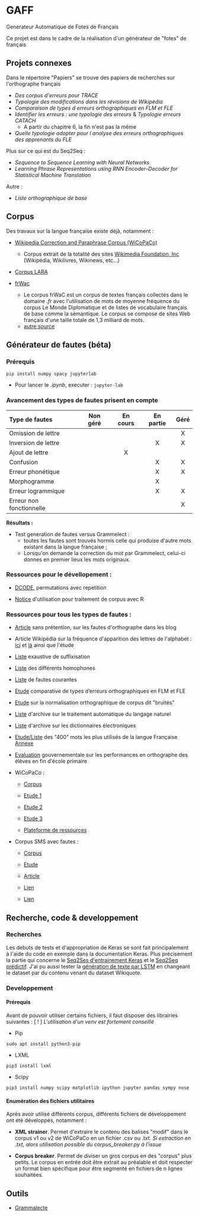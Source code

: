 # GAFF
Generateur Automatique de Fotes de Français

Ce projet est dans le cadre de la réalisation d'un générateur de "fotes" de français

## Projets connexes

Dans le répertoire "Papiers" se trouve des papiers de recherches sur l'orthographe français
* *Des corpus d'erreurs pour TRACE*
* *Typologie des modifications dans les révisions de Wikipédia*
* *Comparaison de types d erreurs orthographiques en FLM et FLE*
* *Identifier les erreurs : une typologie des erreurs* & *Typologie erreurs CATACH*
    * A partir du chapitre 6, la fin n'est pas la même
* *Quelle typologie adopter pour l analyse des erreurs orthographiques des apprenants du FLE*

Plus sur ce qui est du Seq2Seq :
* *Sequence to Sequence Learning with Neural Networks*
* *Learning Phrase Representations using RNN Encoder–Decoder for Statistical Machine Translation*

Autre :
* *Liste orthographique de base*

## Corpus

Des travaux sur la langue française existe déjà, notamment :

* [Wikipedia Correction and Paraphrase Corpus (WiCoPaCo)]()
    * Corpus extrait de la totalité des sites [Wikimedia Foundation, Inc](https://wikimediafoundation.org/) (Wikipédia, Wikilivres, Wikinews, etc...)

* [Corpus LARA](https://github.com/fauconnier/corpus-LARA)

* [frWac](https://corpora.dipintra.it/public/run.cgi/corp_info?corpname=frwac_full)
    * Le corpus frWaC est un corpus de textes français collectés dans le domaine *.fr* avec l'utilisation de mots de moyenne fréquence du corpus Le Monde Diplomatique et de listes de vocabulaire français de base comme la sémantique. Le corpus se compose de sites Web français d'une taille totale de 1,3 milliard de mots.
    * [autre source](https://www.sketchengine.eu/frwac-french-corpus/)

## Générateur de fautes (béta)

### Prérequis

```
pip install numpy spacy jupyterlab
```
- Pour lancer le *.ipynb*, executer : ```jupyter-lab```

### Avancement des types de fautes prisent en compte

| **Type de fautes** | **Non géré** | **En cours** | **En partie** | **Géré** |
|:---|:---:|:---:|:---:|:---:|
| Omission de lettre |  |  |  | X|
| Inversion de lettre |  |  | X | X |
| Ajout de lettre |  | X |  |  |
| Confusion |  |  | X | X |
| Erreur phonétique |  |  | X | X |
| Morphogramme |  |  | X |  |
| Erreur logrammique |  |  | X | X |
| Erreur non fonctionnelle |  |  |  | X |

**Résultats :**
- Test generation de fautes versus Grammelect :
    - toutes les fautes sont trouvés hormis celle qui produise d'autre mots existant dans la langue française ;
    - Lorsqu'on demande la correction du mot par Grammelect, celui-ci donnes en premier lieux les mots originaux.

### Ressources pour le dévellopement :

 - [DCODE](https://www.dcode.fr/permutations-avec-repetition), permutations avec repetition

 - [Notice](https://rtemis.hypotheses.org/r-temis-pas-a-pas) d'utilisation pour traitement de corpus avec R

### Ressources pour tous les types de fautes :

 - [Article](https://www.trucsdeblogueuse.com/fautes-orthographe-coulissesdublog-3) sans prétention, sur les fautes d'orthographe dans les blog

 - Article Wikipédia sur la fréquence d'apparition des lettres de l'alphabet : [ici](https://fr.wikipedia.org/wiki/Analyse_fr%C3%A9quentielle) et [là](https://fr.wikipedia.org/wiki/Analyse_fr%C3%A9quentielle) ainsi que l'étude

 - [Liste](https://www.francaisfacile.com/exercices/exercice-francais-2/exercice-francais-95684.php) exaustive de suffixisation

 - [Liste](http://ameliorersonfrancais.com/grammaire/homophone) des différents homophones

 - [Liste](https://www.etudes-litteraires.com/bac-francais/fautes-orthographe.php) de fautes courantes

 - [Etude](http://jetou2013.free.fr/documents/JeTou2013-Actes-p64-69-Katoozian.pdf) comparative de types d’erreurs orthographiques en FLM et FLE

 - [Etude](https://halshs.archives-ouvertes.fr/tel-01226159) sur la normalisation orthographique de corpus dit "bruités"

 - [Liste](https://halshs.archives-ouvertes.fr/search/index/q/*/keyword_t/traitement%20automatique%20du%20langage%20naturel) d'archive sur le traitement automatique du langage naturel

 - [Liste](https://halshs.archives-ouvertes.fr/search/index/q/*/keyword_t/dictionnaires%20%C3%A9lectroniques) d'archive sur les dictionnaires électroniques

 - [Etude/Liste](http://www.ia94.ac-creteil.fr/maitrise-langue/marathon_accompagnement/07_Liste_Ortho_Base_Catach.pdf) des "400" mots les plus utilisés de la langue Française [Annexe](http://ien-saverne.site.ac-strasbourg.fr/marathon/wp-content/uploads/2014/10/8_Typologie_erreurs_CATACH.pdf)

 - [Evaluation](http://www.education.gouv.fr/cid23433/les-performances-en-orthographe-des-eleves-en-fin-d-ecole-primaire-1987-2007-2015.html) gouvernementale sur les performances en orthographe des élèves en fin d'école primaire

 - WiCoPaCo :
	- <a href="https://www.limsi.fr/fr/plateformes-et-ressources/corpus"> Corpus </a>

	- <a href="https://anrtrace.limsi.fr/SpellingCorpus.pdf"> Etude 1 </a>

	- <a href="https://wicopaco.limsi.fr/pub/taln10.pdf"> Etude 2 </a>

	- <a href="https://wicopaco.limsi.fr/pub/typologie-modifications-wikipedia.pdf"> Etude 3 </a>

	- <a href="https://www.limsi.fr/en/laboratory/platforms-and-resources"> Plateforme de ressources </a>


 - Corpus SMS avec fautes :

	- <a href="http://88milsms.huma-num.fr/data4science/corpusdisponible.html"> Corpus </a>

	- <a href="http://www.sms4science.org/userfiles/le%20langage%20SMS%20r%C3%A9v%C3%A9lateur%20d%271comp%C3%A9tence.pdf"> Etude </a>

	- <a href="https://www.huma-num.fr/sites/default/files/lettre_infoinshs_31_partage_experience.pdf"> Article </a>

	- <a href="http://www.sms4science.org/?q=en"> Lien </a>

	- <a href="http://www.smspourlascience.be/"> Lien </a>

## Recherche, code & developpement

### Recherches

Les debuts de tests et d'appropriation de Keras se sont fait principalement à l'aide du code en exemple dans la documentation Keras.
Plus précisement la partie qui concerne le [Seq2Ses d'entrainement Keras](https://keras.io/examples/lstm_seq2seq/) et le [Seq2Seq prédictif](https://keras.io/examples/lstm_seq2seq_restore/).
J'ai pu aussi tester la [génération de texte par LSTM](https://keras.io/examples/lstm_text_generation/) en changeant le dataset par du contenu venant du dataset Wikiquote.

### Developpement

#### Prérequis

Avant de pouvoir utiliser certains fichiers, il faut disposer des librairies suivantes :
[ ! ] *L'utilisation d'un venv est fortement conseillé*

* Pip
```
sudo apt install python3-pip
```

* LXML
```
pip3 install lxml
```

* Scipy

```
pip3 install numpy scipy matplotlib ipython jupyter pandas sympy nose
```

#### Enumération des fichiers utilitaires

Après avoir utilisé différents corpus, différents fichiers de développement ont été développés, notamment :

* **XML strainer**. Permet d'extraire le contenu des balises "modif" dans le corpus v1 ou v2 de WiCoPaCo en un fichier .csv ou .txt. *Si extraction en .txt, alors utilisation possible du corpus_breaker.py à l'issue*

* **Corpus breaker**. Permet de diviser un gros corpus en des "corpus" plus petits. Le corpus en entrée doit être extrait au préalable et doit respecter un format bien spécifique pour être segmenté en fichiers de n lignes souhaitées.

## Outils

* [Grammalecte](https://grammalecte.net/)
